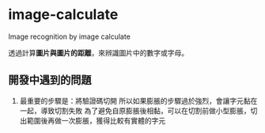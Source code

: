 # image-calculate
Image recognition by image calculate

透過計算**圖片與圖片的距離**，來辨識圖片中的數字或字母。

## 開發中遇到的問題
1. 最重要的步驟是：將驗證碼切開
所以如果膨脹的步驟過於強烈，會讓字元黏在一起，導致切割失敗
為了避免自原膨脹後相黏，可以在切割前做小型膨脹，切出範圍後再做一次膨脹，獲得比較有實體的字元